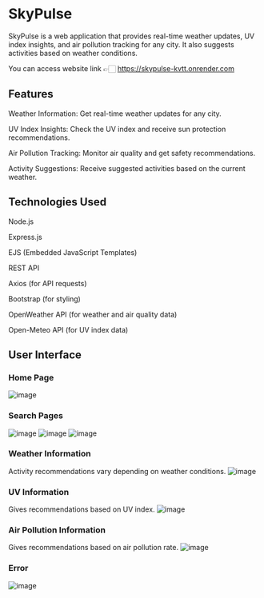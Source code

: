 # SkyPulse

SkyPulse is a web application that provides real-time weather updates, UV index insights, and air pollution tracking for any city. It also suggests activities based on weather conditions.

You can access website link 👉🏻 https://skypulse-kvtt.onrender.com

## Features

Weather Information: Get real-time weather updates for any city.

UV Index Insights: Check the UV index and receive sun protection recommendations.

Air Pollution Tracking: Monitor air quality and get safety recommendations.

Activity Suggestions: Receive suggested activities based on the current weather.

## Technologies Used

Node.js

Express.js

EJS (Embedded JavaScript Templates)

REST API

Axios (for API requests)

Bootstrap (for styling)

OpenWeather API (for weather and air quality data)

Open-Meteo API (for UV index data)

## User Interface
### Home Page
![image](https://github.com/user-attachments/assets/80a4306c-1b3a-45bc-9ddb-4135a8253975)

### Search Pages
![image](https://github.com/user-attachments/assets/d6bf513c-2c4f-4feb-aebf-696792504255)
![image](https://github.com/user-attachments/assets/2a37e9fd-4a39-4b8f-9f74-a09af8e67ccd)
![image](https://github.com/user-attachments/assets/59348a4e-07e0-4d97-a175-0972d4000677)

### Weather Information 
Activity recommendations vary depending on weather conditions.
![image](https://github.com/user-attachments/assets/e2f94317-ce4e-4f2d-a518-aec3938a773e)

### UV Information
Gives recommendations based on UV index.
![image](https://github.com/user-attachments/assets/00c791d9-86e3-447d-a6d5-586f6620da4e)

### Air Pollution Information
Gives recommendations based on air pollution rate.
![image](https://github.com/user-attachments/assets/c26803a2-75f1-40f3-9f79-29938d17ff7f)

### Error
![image](https://github.com/user-attachments/assets/a4294e90-2f71-4e64-9613-db12fde9b9dd)
















